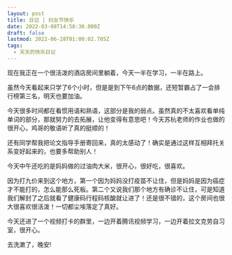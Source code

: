 ```yaml
---
layout: post
title: 日记 | 妇女节快乐
date: 2022-03-08T14:58:30.000Z
draft: false
lastmod: 2022-06-28T01:00:02.705Z
tags:
  - 天天的快乐日记
---
```

现在我正在一个很活泼的酒店房间里躺着，今天一半在学习，一半在路上。

虽然今天看起来只学了6个小时，但是是到下午6点的数据，还短暂霸占了一会排行榜第三名，明天也要加油。

今天很多时间都在看惯用语和熟语，这部分是我的弱点。虽然真的不太喜欢看单纯单词的部分，那就努力的去拓展，让他变得有意思吧！今天苏杭老师的作业也做的很开心，鸡哥的敬语听了真的挺顺的！

还有同学帮我把论文指导手册寄回来，真的太感动了！确实是通过这样互相拜托关系变好起来的，也要多帮助别人！

今天中午还吃的是妈妈做的过油肉大米，很开心，很好吃，很喜欢。

因为打九价来到这个地方，第一个因为妈妈没打疫苗不让住，但是妈妈是因为癌症才不能打的，怎么能那么死板。第二个又说我们那个地方有确诊不让住，可是知道我们解封了之后就看了健康码行程码核酸就让进了！还是很不错的，这个房间也很大很喜欢很活泼！一切都尘埃落定了真好。

今天还进了一个视频打卡的群里，一边开着腾讯视频学习，一边开着拉文克劳自习室，很开心。

去洗漱了，晚安!
